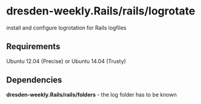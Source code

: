 dresden-weekly.Rails/rails/logrotate
==================

install and configure logrotation for Rails logfiles

Requirements
------------

Ubuntu 12.04 (Precise) or Ubuntu 14.04 (Trusty)

Dependencies
------------

**dresden-weekly.Rails/rails/folders** - the log folder has to be known
